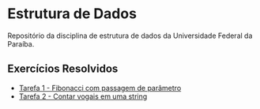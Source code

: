 # Estrutura de Dados

Repositório da disciplina de estrutura de dados da Universidade Federal da Paraíba.

## Exercícios Resolvidos

- [Tarefa 1 - Fibonacci com passagem de parâmetro](https://github.com/jonhpaul5/Estrutura_de_Dados/blob/master/fibo.c)
- [Tarefa 2 - Contar vogais em uma string](https://github.com/jonhpaul5/Estrutura_de_Dados/blob/master/cont_vogal.c)
